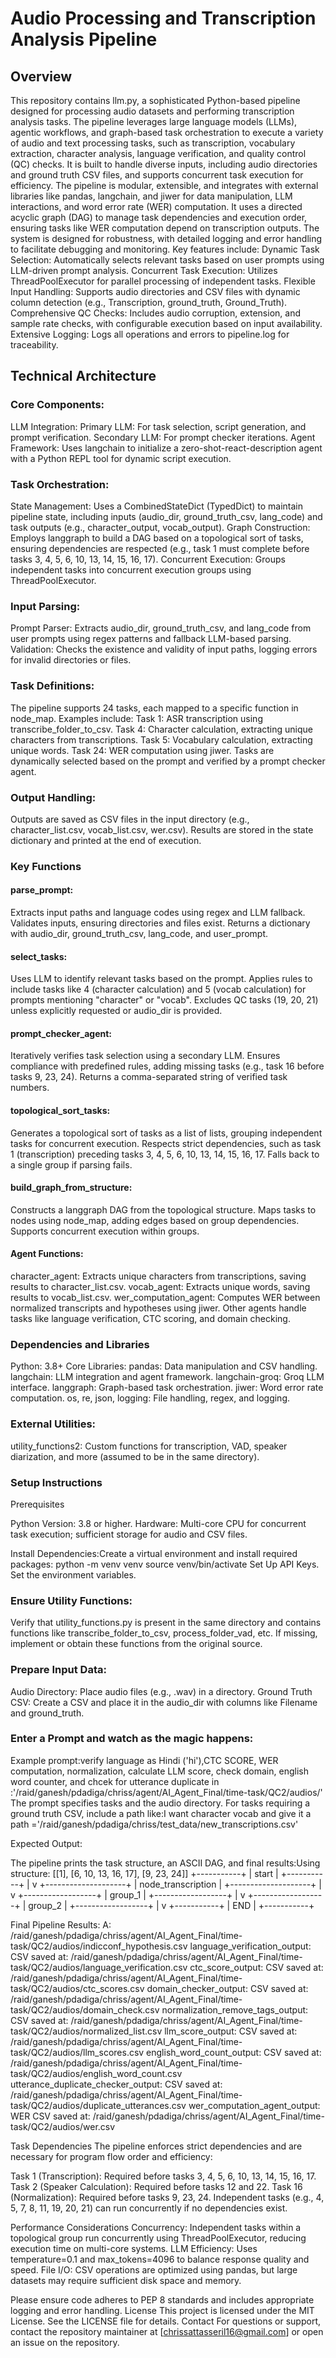 # Audio Processing and Transcription Analysis Pipeline


## Overview
This repository contains llm.py, a sophisticated Python-based pipeline designed for processing audio datasets and performing transcription analysis tasks. The pipeline leverages large language models (LLMs), agentic workflows, and graph-based task orchestration to execute a variety of audio and text processing tasks, such as transcription, vocabulary extraction, character analysis, language verification, and quality control (QC) checks. It is built to handle diverse inputs, including audio directories and ground truth CSV files, and supports concurrent task execution for efficiency.
The pipeline is modular, extensible, and integrates with external libraries like pandas, langchain, and jiwer for data manipulation, LLM interactions, and word error rate (WER) computation. It uses a directed acyclic graph (DAG) to manage task dependencies and execution order, ensuring tasks like WER computation depend on transcription outputs. The system is designed for robustness, with detailed logging and error handling to facilitate debugging and monitoring.
Key features include:
Dynamic Task Selection: Automatically selects relevant tasks based on user prompts using LLM-driven prompt analysis.
Concurrent Task Execution: Utilizes ThreadPoolExecutor for parallel processing of independent tasks.
Flexible Input Handling: Supports audio directories and CSV files with dynamic column detection (e.g., Transcription, ground_truth, Ground_Truth).
Comprehensive QC Checks: Includes audio corruption, extension, and sample rate checks, with configurable execution based on input availability.
Extensive Logging: Logs all operations and errors to pipeline.log for traceability.

## Technical Architecture

### Core Components:

LLM Integration:
Primary LLM: For task selection, script generation, and prompt verification.
Secondary LLM: For prompt checker iterations.
Agent Framework: Uses langchain to initialize a zero-shot-react-description agent with a Python REPL tool for dynamic script execution.


### Task Orchestration:
State Management: Uses a CombinedStateDict (TypedDict) to maintain pipeline state, including inputs (audio_dir, ground_truth_csv, lang_code) and task outputs (e.g., character_output, vocab_output).
Graph Construction: Employs langgraph to build a DAG based on a topological sort of tasks, ensuring dependencies are respected (e.g., task 1 must complete before tasks 3, 4, 5, 6, 10, 13, 14, 15, 16, 17).
Concurrent Execution: Groups independent tasks into concurrent execution groups using ThreadPoolExecutor.


### Input Parsing:
Prompt Parser: Extracts audio_dir, ground_truth_csv, and lang_code from user prompts using regex patterns and fallback LLM-based parsing.
Validation: Checks the existence and validity of input paths, logging errors for invalid directories or files.


### Task Definitions:

The pipeline supports 24 tasks, each mapped to a specific function in node_map. Examples include:
Task 1: ASR transcription using transcribe_folder_to_csv.
Task 4: Character calculation, extracting unique characters from transcriptions.
Task 5: Vocabulary calculation, extracting unique words.
Task 24: WER computation using jiwer.
Tasks are dynamically selected based on the prompt and verified by a prompt checker agent.


### Output Handling:
Outputs are saved as CSV files in the input directory (e.g., character_list.csv, vocab_list.csv, wer.csv).
Results are stored in the state dictionary and printed at the end of execution.

### Key Functions

#### parse_prompt:
Extracts input paths and language codes using regex and LLM fallback.
Validates inputs, ensuring directories and files exist.
Returns a dictionary with audio_dir, ground_truth_csv, lang_code, and user_prompt.


#### select_tasks:
Uses LLM to identify relevant tasks based on the prompt.
Applies rules to include tasks like 4 (character calculation) and 5 (vocab calculation) for prompts mentioning "character" or "vocab".
Excludes QC tasks (19, 20, 21) unless explicitly requested or audio_dir is provided.


#### prompt_checker_agent:

Iteratively verifies task selection using a secondary LLM.
Ensures compliance with predefined rules, adding missing tasks (e.g., task 16 before tasks 9, 23, 24).
Returns a comma-separated string of verified task numbers.


#### topological_sort_tasks:

Generates a topological sort of tasks as a list of lists, grouping independent tasks for concurrent execution.
Respects strict dependencies, such as task 1 (transcription) preceding tasks 3, 4, 5, 6, 10, 13, 14, 15, 16, 17.
Falls back to a single group if parsing fails.


#### build_graph_from_structure:

Constructs a langgraph DAG from the topological structure.
Maps tasks to nodes using node_map, adding edges based on group dependencies.
Supports concurrent execution within groups.


#### Agent Functions:

character_agent: Extracts unique characters from transcriptions, saving results to character_list.csv.
vocab_agent: Extracts unique words, saving results to vocab_list.csv.
wer_computation_agent: Computes WER between normalized transcripts and hypotheses using jiwer.
Other agents handle tasks like language verification, CTC scoring, and domain checking.



### Dependencies and Libraries

Python: 3.8+
Core Libraries:
pandas: Data manipulation and CSV handling.
langchain: LLM integration and agent framework.
langchain-groq: Groq LLM interface.
langgraph: Graph-based task orchestration.
jiwer: Word error rate computation.
os, re, json, logging: File handling, regex, and logging.


### External Utilities:
utility_functions2: Custom functions for transcription, VAD, speaker diarization, and more (assumed to be in the same directory).



### Setup Instructions
Prerequisites

Python Version: 3.8 or higher.
Hardware: Multi-core CPU for concurrent task execution; sufficient storage for audio and CSV files.

Install Dependencies:Create a virtual environment and install required packages:
python -m venv venv
source venv/bin/activate
Set Up API Keys.
Set the environment variables.


### Ensure Utility Functions:
Verify that utility_functions.py is present in the same directory and contains functions like transcribe_folder_to_csv, process_folder_vad, etc.
If missing, implement or obtain these functions from the original source.

### Prepare Input Data:
Audio Directory: Place audio files (e.g., .wav) in a directory.
Ground Truth CSV: Create a CSV and place it in the audio_dir with columns like Filename and ground_truth.

### Enter a Prompt and watch as the magic happens:
Example prompt:verify language as Hindi ('hi'),CTC SCORE, WER computation, normalization, calculate LLM score, check domain, english word counter, and chcek for utterance duplicate in :'/raid/ganesh/pdadiga/chriss/agent/AI_Agent_Final/time-task/QC2/audios/'
The prompt specifies tasks and the audio directory. For tasks requiring a ground truth CSV, include a path like:I want character vocab and give it a path ='/raid/ganesh/pdadiga/chriss/test_data/new_transcriptions.csv'


Expected Output:

The pipeline prints the task structure, an ASCII DAG, and final results:Using structure: [[1], [6, 10, 13, 16, 17], [9, 23, 24]]
+-----------+
|   start   |
+-----------+
      |
      v
+--------------------+
| node_transcription |
+--------------------+
      |
      v
+------------------+
|   group_1        |
+------------------+
      |
      v
+------------------+
|   group_2        |
+------------------+
      |
      v
+-----------+
|    END    |
+-----------+

Final Pipeline Results:
A: /raid/ganesh/pdadiga/chriss/agent/AI_Agent_Final/time-task/QC2/audios/indicconf_hypothesis.csv
language_verification_output: CSV saved at: /raid/ganesh/pdadiga/chriss/agent/AI_Agent_Final/time-task/QC2/audios/language_verification.csv
ctc_score_output: CSV saved at: /raid/ganesh/pdadiga/chriss/agent/AI_Agent_Final/time-task/QC2/audios/ctc_scores.csv
domain_checker_output: CSV saved at: /raid/ganesh/pdadiga/chriss/agent/AI_Agent_Final/time-task/QC2/audios/domain_check.csv
normalization_remove_tags_output: CSV saved at: /raid/ganesh/pdadiga/chriss/agent/AI_Agent_Final/time-task/QC2/audios/normalized_list.csv
llm_score_output: CSV saved at: /raid/ganesh/pdadiga/chriss/agent/AI_Agent_Final/time-task/QC2/audios/llm_scores.csv
english_word_count_output: CSV saved at: /raid/ganesh/pdadiga/chriss/agent/AI_Agent_Final/time-task/QC2/audios/english_word_count.csv
utterance_duplicate_checker_output: CSV saved at: /raid/ganesh/pdadiga/chriss/agent/AI_Agent_Final/time-task/QC2/audios/duplicate_utterances.csv
wer_computation_agent_output: WER CSV saved at: /raid/ganesh/pdadiga/chriss/agent/AI_Agent_Final/time-task/QC2/audios/wer.csv



Task Dependencies
The pipeline enforces strict dependencies and are necessary for program flow order and efficiency:

Task 1 (Transcription): Required before tasks 3, 4, 5, 6, 10, 13, 14, 15, 16, 17.
Task 2 (Speaker Calculation): Required before tasks 12 and 22.
Task 16 (Normalization): Required before tasks 9, 23, 24.
Independent tasks (e.g., 4, 5, 7, 8, 11, 19, 20, 21) can run concurrently if no dependencies exist.


Performance Considerations
Concurrency: Independent tasks within a topological group run concurrently using ThreadPoolExecutor, reducing execution time on multi-core systems.
LLM Efficiency: Uses temperature=0.1 and max_tokens=4096 to balance response quality and speed.
File I/O: CSV operations are optimized using pandas, but large datasets may require sufficient disk space and memory.


Please ensure code adheres to PEP 8 standards and includes appropriate logging and error handling.
License
This project is licensed under the MIT License. See the LICENSE file for details.
Contact
For questions or support, contact the repository maintainer at [chrissattasseril16@gmail.com] or open an issue on the repository.

